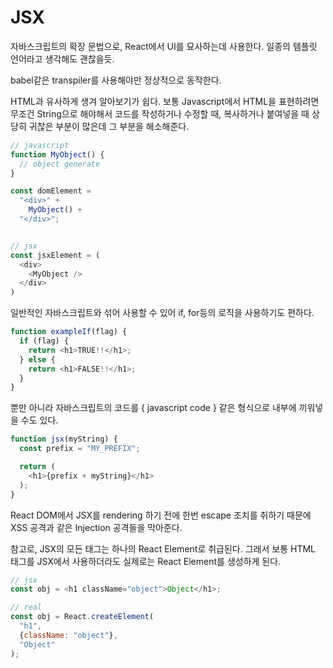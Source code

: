 # JSX

자바스크립트의 확장 문법으로, React에서 UI를 묘사하는데 사용한다. 일종의 템플릿 언어라고 생각해도 괜찮을듯.

babel같은 transpiler를 사용해야만 정상적으로 동작한다.

HTML과 유사하게 생겨 알아보기가 쉽다. 보통 Javascript에서 HTML을 표현하려면 무조건 String으로 해야해서 코드를 작성하거나 수정할 때, 복사하거나 붙여넣을 때 상당히 귀찮은 부분이 많은데 그 부분을 해소해준다.

```js
// javascript
function MyObject() {
  // object generate
}

const domElement = 
  "<div>" +
    MyObject() +
  "</div>";


// jsx
const jsxElement = (
  <div>
    <MyObject />
  </div>
)
```

일반적인 자바스크립트와 섞어 사용할 수 있어 if, for등의 로직을 사용하기도 편하다.

```js
function exampleIf(flag) {
  if (flag) {
    return <h1>TRUE!!</h1>;
  } else {
    return <h1>FALSE!!</h1>;
  }
}
```

뿐만 아니라 자바스크립트의 코드를 \{ javascript code \} 같은 형식으로 내부에 끼워넣을 수도 있다.

```js
function jsx(myString) {
  const prefix = "MY_PREFIX";

  return (
    <h1>{prefix + myString}</h1>
  );
}
```

React DOM에서 JSX를 rendering 하기 전에 한번 escape 조치를 취하기 때문에 XSS 공격과 같은 Injection 공격들을 막아준다.

참고로, JSX의 모든 태그는 하나의 React Element로 취급된다. 그래서 보통 HTML 태그를 JSX에서 사용하더라도 실제로는 React Element를 생성하게 된다.

```js
// jsx
const obj = <h1 className="object">Object</h1>;

// real
const obj = React.createElement(
  "h1",
  {className: "object"},
  "Object"
);
```

